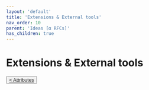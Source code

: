 ```yaml
---
layout: 'default'
title: 'Extensions & External tools'
nav_order: 10
parent: 'Ideas [α RFCs]'
has_children: true
---
```


# Extensions & External tools
<div class="nav-btn-block">
    <button class="nav-btn left">
    <a class="link" href="/Jacy-Dev-Book/ideas/extended-tools/attributes.html">< Attributes</a>
</button>

    
</div>
